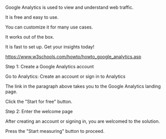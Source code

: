 Google Analytics is used to view and understand web traffic.

It is free and easy to use.

You can customize it for many use cases.

It works out of the box.

It is fast to set up. Get your insights today!

https://www.w3schools.com/howto/howto_google_analytics.asp

Step 1: Create a Google Analytics account

Go to Analytics: Create an account or sign in to Analytics

The link in the paragraph above takes you to the Google Analytics landing page.

Click the "Start for free" button.

Step 2: Enter the welcome page

After creating an account or signing in, you are welcomed to the solution.

Press the "Start measuring" button to proceed.
